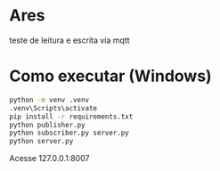 # Ares
teste de leitura e escrita via mqtt

# Como executar (Windows)

```cmd
python -m venv .venv
.venv\Scripts\activate
pip install -r requirements.txt
python publisher.py
python subscriber.py server.py
python server.py
```

Acesse 127.0.0.1:8007

